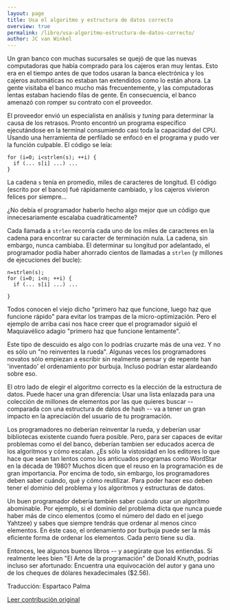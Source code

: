 ```yaml
---
layout: page
title: Usa el algoritmo y estructura de datos correcto
overview: true
permalink: /libro/usa-algoritmo-estructura-de-datos-correcto/
author: JC van Winkel
---
```


Un gran banco con muchas sucursales se quejó de que las nuevas computadoras que había comprado para los cajeros eran muy lentas. Esto era en el tiempo antes de que todos usaran la banca electrónica y los cajeros automáticas no estaban tan extendidos como lo están ahora. La gente visitaba el banco mucho más frecuentemente, y las computadoras lentas estaban haciendo filas de gente. En consecuencia, el banco amenazó con romper su contrato con el proveedor.

El proveedor envió un especialista en análisis y _tuning_ para determinar la causa de los retrasos. Pronto encontró un programa específico ejecutándose en la terminal consumiendo casi toda la capacidad del CPU. Usando una herramienta de perfilado se enfocó en el programa y pudo ver la función culpable. El código se leía:


    for (i=0; i<strlen(s); ++i) {
      if (... s[i] ...) ...
    }


La cadena `s` tenía en promedio, miles de caracteres de longitud. El código (escrito por el banco) fué rápidamente cambiado, y los cajeros vivieron felices por siempre...

¿No debía el programador haberlo hecho algo mejor que un código que innecesariamente escalaba cuadráticamente?

Cada llamada a `strlen` recorría cada uno de los miles de caracteres en la cadena para encontrar su caracter de terminación nula. La cadena, sin embargo, nunca cambiaba. El determinar su longitud por adelantado, el programador podía haber ahorrado cientos de llamadas a `strlen` (y millones de ejecuciones del bucle):


    n=strlen(s);
    for (i=0; i<n; ++i) {
      if (... s[i] ...) ...

    }


Todos conocen el viejo dicho "primero haz que funcione, luego haz que funcione rápido" para evitar los trampas de la micro-optimización. Pero el ejemplo de arriba casi nos hace creer que el programador siguió el Maquiavélico adagio "primero haz que funcione lentamente".

Este tipo de descuido es algo con lo podrías cruzarte más de una vez. Y no es sólo un "no reinventes la rueda". Algunas veces los programadores novatos sólo empiezan a escribir sin realmente pensar y de repente han 'inventado' el ordenamiento por burbuja. Incluso podrían estar alardeando sobre eso.

El otro lado de elegir el algoritmo correcto es la elección de la estructura de datos. Puede hacer una gran diferencia: Usar una lista enlazada para una colección de millones de elementos por las que quieres buscar -- comparada con una estructura de datos de hash -- va a tener un gran impacto en la apreciación del usuario de tu programación.

Los programadores no deberían reinventar la rueda, y deberían usar bibliotecas existente cuando fuera posible. Pero, para ser capaces de evitar problemas como el del banco, deberían tambien ser educados acerca de los algoritmos y cómo escalan. ¿Es sólo la vistosidad en los editores lo que hace que sean tan lentos como los anticuados programas como WordStar en la década de 1980? Muchos dicen que el reuso en la programación es de gran importancia. Por encima de todo, sin embargo, los programadores deben saber cuándo, qué y cómo reutilizar. Para poder hacer eso deben tener el dominio del problema y los algoritmos y estructuras de datos.

Un buen programador debería también saber cuándo usar un algoritmo abominable. Por ejemplo, si el dominio del problema dicta que nunca puede haber más de cinco elementos (como el número del dado en el juego Yahtzee) y sabes que siempre tendrás que ordenar al menos cinco elementos. En éste caso, el ordenamiento por burbuja puede ser la más eficiente forma de ordenar los elementos. Cada perro tiene su día.

Entonces, lee algunos buenos libros -- y asegúrate que los entiendas. Si realmente lees bien "El Arte de la programación" de Donald Knuth, podrías incluso ser afortunado: Encuentra una equivocación del autor y gana uno de los cheques de dólares hexadecimales ($2.56).


Traducción: Espartaco Palma

[Leer contribución original](http://programmer.97things.oreilly.com/wiki/index.php/Use_the_Right_Algorithm_and_Data_Structure)
